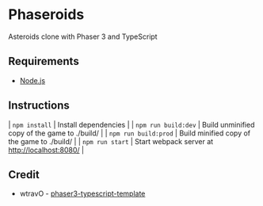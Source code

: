 # Phaseroids

Asteroids clone with Phaser 3 and TypeScript

## Requirements
* [Node.js](https://nodejs.org)

## Instructions
| `npm install` | Install dependencies |
| `npm run build:dev` | Build unminified copy of the game to ./build/ |
| `npm run build:prod` | Build minified copy of the game to ./build/ |
| `npm run start` | Start webpack server at [http://localhost:8080/](http://localhost:8080/) |

## Credit
* wtravO - [phaser3-typescript-template](https://github.com/wtravO/phaser3-typescript-template)